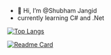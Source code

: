 - 👋 Hi, I’m @Shubham Jangid
- currently learning C# and .Net 


[![Top Langs](https://github-readme-stats.vercel.app/api/top-langs/?username=Shubhammjangid&layout=compact)](https://github.com/Shubhammjangid/github-readme-stats)


[![Readme Card](https://github-readme-stats.vercel.app/api/pin/?username=Shubhammjangid&repo=github-readme-stats)](https://github.com/Shubhammjangid/github-readme-stats)
 


